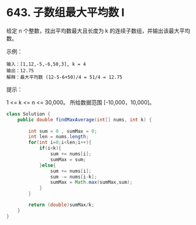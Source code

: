 # 643. 子数组最大平均数 I

给定 n 个整数，找出平均数最大且长度为 k 的连续子数组，并输出该最大平均数。

 

示例：

	输入：[1,12,-5,-6,50,3], k = 4
	输出：12.75
	解释：最大平均数 (12-5-6+50)/4 = 51/4 = 12.75
 

提示：

1 <= k <= n <= 30,000。
所给数据范围 [-10,000，10,000]。

```java
class Solution {
    public double findMaxAverage(int[] nums, int k) {
        
        int sum = 0 , sumMax = 0;
        int len = nums.length;
        for(int i=0;i<len;i++){
            if(i<k){
                sum += nums[i];
                sumMax = sum;
            }else{
                sum += nums[i];
                sum -= nums[i-k];
                sumMax = Math.max(sumMax,sum);
            }
        }

        return (double)sumMax/k;
    }
}
```
